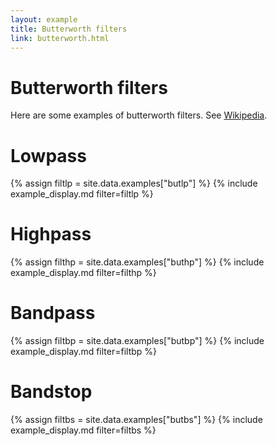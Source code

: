 ```yaml
---
layout: example
title: Butterworth filters
link: butterworth.html
---
```


# Butterworth filters

Here are some examples of butterworth filters. See [Wikipedia](https://en.wikipedia.org/wiki/Butterworth_filter).

# Lowpass

{% assign filtlp = site.data.examples["butlp"] %}
{% include example_display.md filter=filtlp %}

# Highpass

{% assign filthp = site.data.examples["buthp"] %}
{% include example_display.md filter=filthp %}

# Bandpass

{% assign filtbp = site.data.examples["butbp"] %}
{% include example_display.md filter=filtbp %}

# Bandstop

{% assign filtbs = site.data.examples["butbs"] %}
{% include example_display.md filter=filtbs %}
